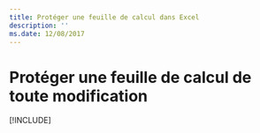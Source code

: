 ```yaml
---
title: Protéger une feuille de calcul dans Excel
description: ''
ms.date: 12/08/2017
---
```



# <a name="protect-a-worksheet-from-changes"></a>Protéger une feuille de calcul de toute modification

[!INCLUDE[](../includes/excel-tutorial-protect-worksheet.md)]
